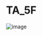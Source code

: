 # TA_5F
![image](https://github.com/Laroski/TA_5F/assets/127622019/9ba6f5da-6e3b-484e-96f6-aab65c3866f3)
